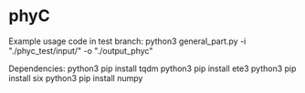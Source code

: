 # phyC
Example usage code in test branch: 
  python3 general_part.py -i "./phyc_test/input/" -o "./output_phyc"
  
Dependencies:
  python3 pip install tqdm
  python3 pip install ete3
  python3 pip install six
  python3 pip install numpy